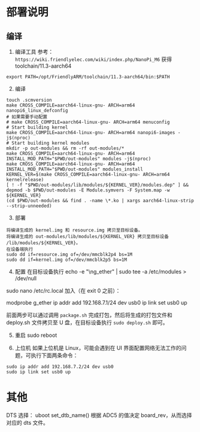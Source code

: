 # 部署说明

## 编译

1. 编译工具
参考：
`https://wiki.friendlyelec.com/wiki/index.php/NanoPi_M6`
获得 toolchain/11.3-aarch64

`export PATH=/opt/FriendlyARM/toolchain/11.3-aarch64/bin:$PATH`

2. 编译
```
touch .scmversion
make CROSS_COMPILE=aarch64-linux-gnu- ARCH=arm64 nanopi6_linux_defconfig
# 如果需要手动配置
# make CROSS_COMPILE=aarch64-linux-gnu- ARCH=arm64 menuconfig
# Start building kernel
make CROSS_COMPILE=aarch64-linux-gnu- ARCH=arm64 nanopi6-images -j$(nproc)
# Start building kernel modules
mkdir -p out-modules && rm -rf out-modules/*
make CROSS_COMPILE=aarch64-linux-gnu- ARCH=arm64 INSTALL_MOD_PATH="$PWD/out-modules" modules -j$(nproc)
make CROSS_COMPILE=aarch64-linux-gnu- ARCH=arm64 INSTALL_MOD_PATH="$PWD/out-modules" modules_install
KERNEL_VER=$(make CROSS_COMPILE=aarch64-linux-gnu- ARCH=arm64 kernelrelease)
[ ! -f "$PWD/out-modules/lib/modules/${KERNEL_VER}/modules.dep" ] && depmod -b $PWD/out-modules -E Module.symvers -F System.map -w ${KERNEL_VER}
(cd $PWD/out-modules && find . -name \*.ko | xargs aarch64-linux-strip --strip-unneeded)
```

3. 部署
```
将编译生成的 kernel.img 和 resource.img 拷贝至目标设备。
将编译生成的 out-modules/lib/modules/${KERNEL_VER} 拷贝至目标设备 /lib/modules/${KERNEL_VER}。
在设备端执行
sudo dd if=resource.img of=/dev/mmcblk2p4 bs=1M
sudo dd if=kernel.img of=/dev/mmcblk2p5 bs=1M
```

4. 配置
在目标设备执行
echo -e "\ng_ether" | sudo tee -a /etc/modules > /dev/null

sudo nano /etc/rc.local
加入（在 exit 0 之前）：

modprobe g_ether
ip addr add 192.168.7.1/24 dev usb0
ip link set usb0 up

前面两步可以通过调用 `package.sh` 完成打包，然后将生成的打包文件和 deploy.sh 文件拷贝至 U 盘，在目标设备执行 `sudo deploy.sh` 即可。

5. 重启
sudo reboot

6. 上位机
如果上位机是 Linux，可能会遇到在 UI 界面配置网络无法工作的问题，可执行下面两条命令：
```
sudo ip addr add 192.168.7.2/24 dev usb0
sudo ip link set usb0 up
```

# 其他

DTS 选择：
uboot set_dtb_name() 根据 ADC5 的值决定 board_rev，从而选择对应的 dts 文件。